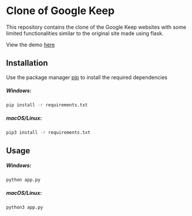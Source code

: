 # Clone of Google Keep

This repository contains the clone of the Google Keep websites with some limited functionalities similar to the original site made using flask.

View the demo [here](https://drive.google.com/file/d/1Yx7nPVmpyOuvPUhRcCGBZ-S9Pa7ukkzF/view?usp=sharing)

## Installation

Use the package manager [pip](https://pip.pypa.io/en/stable/) to install the required dependencies

##### Windows:
```zsh
pip install -r requirements.txt 
```

##### macOS/Linux:
```zsh
pip3 install -r requirements.txt
```

## Usage

##### Windows:
```zsh
python app.py
```
##### macOS/Linux:
```zsh
python3 app.py
```
